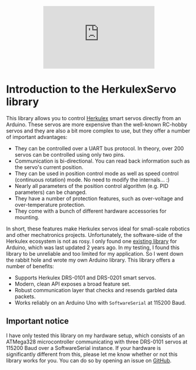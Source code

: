 <div style="width: 60%; margin-left: 20%;">
  <div style='position: relative; padding-bottom: 56.25%;'>
    <iframe src='https://gfycat.com/ifr/DismalLoathsomeAmericancurl'
            frameborder='0'
            scrolling='no'
            width='100%'
            height='100%'
            style='position: absolute; top: 0; left: 0'
            allowfullscreen>
    </iframe>
  </div>
</div>

# Introduction to the HerkulexServo library
This library allows you to control [Herkulex][herkulex] smart servos directly
from an Arduino. These servos are more expensive than the well-known RC-hobby
servos and they are also a bit more complex to use, but they offer a number of
important advantages:

- They can be controlled over a UART bus protocol. In theory, over 200 servos
  can be controlled using only two pins.
- Communication is bi-directional. You can read back information such as the
  servo's current position.
- They can be used in position control mode as well as speed control
  (continuous rotation) mode. No need to modify the internals... :)
- Nearly all parameters of the position control algorithm (e.g. PID parameters)
  can be changed.
- They have a number of protection features, such as over-voltage and
  over-temperature protection.
- They come with a bunch of different hardware accessories for mounting.

In short, these features make Herkulex servos ideal for small-scale robotics and
other mechatronics projects. Unfortunately, the software-side of the Herkulex
ecosystem is not as rosy. I only found one [existing library][other-lib]
for Arduino, which was last updated 2 years ago. In my testing, I found this
library to be unreliable and too limited for my application. So I went down the
rabbit hole and wrote my own Arduino library. This library offers a number of
benefits:

- Supports Herkulex DRS-0101 and DRS-0201 smart servos.
- Modern, clean API exposes a broad feature set.
- Robust communication layer that checks and resends garbled data packets.
- Works reliably on an Arduino Uno with `SoftwareSerial` at 115200 Baud.

## Important notice
I have only tested this library on my hardware setup, which consists of an
ATMega328 microcontroller communicating with three DRS-0101 servos at 115200
Baud over a SoftwareSerial instance. If your hardware is significantly different
from this, please let me know whether or not this library works for you. You can
do so by opening an issue on [GitHub][github].

[herkulex]: http://www.dongburobot.com/jsp/cms/view.jsp?code=100788
[other-lib]: https://github.com/rambo/Arduino-Servo-Herkulex
[github]: https://github.com/cesarvandevelde/HerkulexServo/issues
